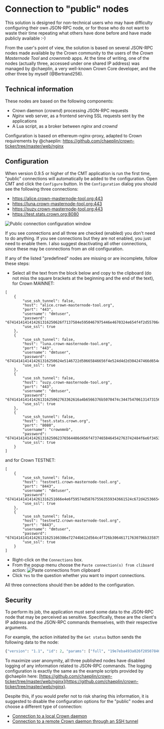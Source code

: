 # Connection to "public" nodes

This solution is designed for non-technical users who may have difficulty configuring their own JSON-RPC node, or for those who do not want to waste their time repeating what others have done before and have made publicly available :-)

From the user's point of view, the solution is based on several JSON-RPC nodes made available by the Crown community to the users of the *Crown Masternode Tool* and *crownmnb* apps. At the time of writing, one of the nodes (actually three, accessed under one shared IP address) was managed by @chaeplin, a very well-known Crown Core developer, and the other three by myself (@Bertrand256).

## Technical information

These nodes are based on the following components:
 * Crown daemon (*crownd*) processing JSON-RPC requests
 * *Nginx* web server, as a frontend serving SSL requests sent by the applications
 * A Lua script, as a broker between *nginx* and *crownd*

Configuration is based on ethereum-nginx-proxy, adapted to Crown requirements by @chaeplin: https://github.com/chaeplin/crown-ticker/tree/master/web/nginx

## Configuration

When version 0.9.5 or higher of the CMT application is run the first time, "public" connections will automatically be added to the configuration. Open CMT and click the `Configure` button. In the `Configuration` dialog you should see the following three connections:
 * https://alice.crown-masternode-tool.org:443
 * https://luna.crown-masternode-tool.org:443
 * https://suzy.crown-masternode-tool.org:443
 * https://test.stats.crown.org:8080

![Public connection configuration window](img/dmt-config-dlg-public.png)

If you see connections and all three are checked (enabled) you don't need to do anything. If you see connections but they are not enabled, you just need to enable them. I also suggest deactivating all other connections, since these may be connections from an old configuration.

If any of the listed "predefined" nodes are missing or are incomplete, follow these steps:
 * Select all the text from the block below and copy to the clipboard (do not miss the square brackets at the beginning and the end of the text), for Crown MAINNET:
```﻿
[
    {
        "use_ssh_tunnel": false,
        "host": "alice.crown-masternode-tool.org",
        "port": "443",
        "username": "dmtuser",
        "password": "6741414141414261316250626f7137584e5950467975446e4670324e654f4f2d55706c37456634344c416d3461446d3035706436764d625875723137424b526a73665630444471506e795a475a446d696b2d657742526e4268597a634f364a624f673d3d",
        "use_ssl": true
    },
    {
        "use_ssh_tunnel": false,
        "host": "luna.crown-masternode-tool.org",
        "port": "443",
        "username": "dmtuser",
        "password": "6741414141414261316250624e5146722d50665846656f4e524d4d2d304247466d654e4a496f5f4f352d364b74514a36364a695955387a63524f456663624a347953567152527570625830537a583234757135316c2d775444555a5a6865786b44413d3d",
        "use_ssl": true
    },
    {
        "use_ssh_tunnel": false,
        "host": "suzy.crown-masternode-tool.org",
        "port": "443",
        "username": "dmtuser",
        "password": "674141414141426131625062763362616a4b6566376b5070474c3447547061314731562d4854314e69784a4c74382d5870744b674a4b64454d7765306142495756734f52463077647651727247335878536a7050376253596c664469783167386f413d3d",
        "use_ssl": true
    },
    {
        "use_ssh_tunnel": false,
        "host": "test.stats.crown.org",
        "port": "8080",
        "username": "crownmnb",
        "password": "674141414141426131625062376564486d456f47374658464542763742484f6e6f3453686350587837654d514c51484a4a46385a4c415a374a325574445637454d3356793979337444525f765f524e7a56747579344d73714d426d6c372d6d4c72773d3d",
        "use_ssl": true
    }
]
```
and for Crown TESTNET:
```
[
    {
        "use_ssh_tunnel": false,
        "host": "testnet1.crown-masternode-tool.org",
        "port": "8443",
        "username": "dmtuser",
        "password": "6741414141414261316251666e4e6f59574d587675563559343661524c672d4253665433734a74324a6c52304f316677586a67507071326a75515072734d667058706c525f304f6b4861565f5974414469325f6d78584745393677592d6a4b6f56773d3d",
        "use_ssl": true
    },
    {
        "use_ssh_tunnel": false,
        "host": "testnet2.crown-masternode-tool.org",
        "port": "8443",
        "username": "dmtuser",
        "password": "674141414141426131625166386e72744b612d564c4f726b306461717630796b335875586c336b626849665a587964697343574b314f32325a513378475876704c65324b35746435367659366b68416f4b6d395577437477414979716d6f636841513d3d",
        "use_ssl": true
    }
]
```
 * Right-click on the `Connections` box.
 * From the popup menu choose the `Paste connection(s) from cliboard` action:
    ![Paste connections from clipboard](img/dmt-config-dlg-public-recover.png)
 * Click `Yes` to the question whether you want to import connections.

All three connections should then be added to the configuration.

## Security

To perform its job, the application must send some data to the JSON-RPC node that may be perceived as sensitive. Specifically, these are the client's IP address and the JSON-RPC commands themselves, with their respective arguments.

For example, the action initiated by the `Get status` button sends the following data to the node:
```python
{"version": "1.1", "id": 2, "params": ["full", "19e7eba493a026f205078469566e4df6a5a4b1428965574b55bec2412ddc9c48-0"], "method": "masternodelist"}
```

To maximize user anonymity, all three published nodes have disabled logging of any information related to JSON-RPC commands. The logging configuration is exactly the same as the example scripts provided by @chaeplin here: [https://github.com/chaeplin/crown-ticker/tree/master/web/nginx](https://github.com/chaeplin/crown-ticker/tree/master/web/nginx).

Despite this, if you would prefer not to risk sharing this information, it is suggested to disable the configuration options for the "public" nodes and choose a different type of connection:

- [Connection to a local Crown daemon](config-connection-direct.md)
- [Connection to a remote Crown daemon through an SSH tunnel](config-connection-ssh.md)
